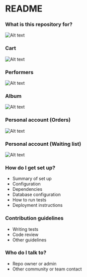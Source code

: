 # README #

### What is this repository for? ###


![Alt text](https://bitbucket.org/django-4/musicshop/raw/13c8335b1fd4ac27324e6463f5020940fdbfc331/images/musicshop.png)

### Cart ###

![Alt text](https://bitbucket.org/django-4/musicshop/raw/13c8335b1fd4ac27324e6463f5020940fdbfc331/images/musicshop1.png)

### Performers ###

![Alt text](https://bitbucket.org/django-4/musicshop/raw/13c8335b1fd4ac27324e6463f5020940fdbfc331/images/musicshop2.png)

### Album ###

![Alt text](https://bitbucket.org/django-4/musicshop/raw/13c8335b1fd4ac27324e6463f5020940fdbfc331/images/musicshop3.png)

### Personal account (Orders) ###

![Alt text](https://bitbucket.org/django-4/musicshop/raw/13c8335b1fd4ac27324e6463f5020940fdbfc331/images/musicshop4.png)

### Personal account (Waiting list) ###

![Alt text](https://bitbucket.org/django-4/musicshop/raw/13c8335b1fd4ac27324e6463f5020940fdbfc331/images/musicshop5.png)

### How do I get set up? ###

* Summary of set up
* Configuration
* Dependencies
* Database configuration
* How to run tests
* Deployment instructions

### Contribution guidelines ###

* Writing tests
* Code review
* Other guidelines

### Who do I talk to? ###

* Repo owner or admin
* Other community or team contact